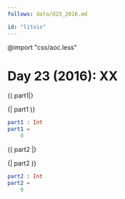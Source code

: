 ```yaml
---
follows: data/d23_2016.md

id: "litvis"
---
```


@import "css/aoc.less"

# Day 23 (2016): XX

{( part1|}

{| part1 )}

```elm {l r}
part1 : Int
part1 =
    0
```

{( part2 |}

{| part2 )}

```elm {l r}
part2 : Int
part2 =
    0
```
